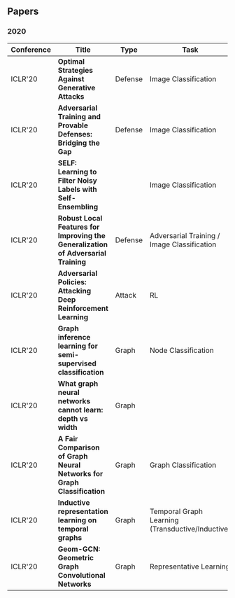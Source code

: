 ## Papers

### 2020
| Conference | Title           | Type       |  Task | Paper       | Code |
| --------- | -------- | -------- | -------- | ----------- | ---- |
|ICLR'20| **Optimal Strategies Against Generative Attacks**  | Defense  |  Image Classification  |  [Link](https://openreview.net/pdf?id=BkgzMCVtPB) | |
|ICLR'20|**Adversarial Training and Provable Defenses: Bridging the Gap** | Defense | Image Classification | [Link](https://openreview.net/pdf?id=SJxSDxrKDr)| |
|ICLR'20| **SELF: Learning to Filter Noisy Labels with Self-Ensembling** |  | Image Classification |  [Link](https://openreview.net/pdf?id=HkgsPhNYPS) | |
| ICLR'20 | **Robust Local Features for Improving the Generalization of Adversarial Training** | Defense | Adversarial Training / Image Classification | [Link](https://openreview.net/pdf?id=H1lZJpVFvr) |  |
| ICLR'20 | **Adversarial Policies: Attacking Deep Reinforcement Learning** | Attack | RL | [Link](https://openreview.net/pdf?id=HJgEMpVFwB) |  |
|ICLR'20| **Graph inference learning for semi-supervised classification** | Graph | Node Classification | [Link](https://openreview.net/pdf?id=r1evOhEKvH) | |
|ICLR'20| **What graph neural networks cannot learn: depth vs width** | Graph || [Link](https://openreview.net/pdf?id=B1l2bp4YwS) | |
| ICLR'20 | **A Fair Comparison of Graph Neural Networks for Graph Classification** | Graph | Graph Classification | [Link](https://openreview.net/pdf?id=HygDF6NFPB) | |
| ICLR'20 | **Inductive representation learning on temporal graphs** | Graph | Temporal Graph Learning (Transductive/Inductive) | [Link](https://openreview.net/pdf?id=rJeW1yHYwH) | |
| ICLR'20 | **Geom-GCN: Geometric Graph Convolutional Networks** | Graph | Representative Learning |  [Link](https://openreview.net/pdf?id=S1e2agrFvS) | |
